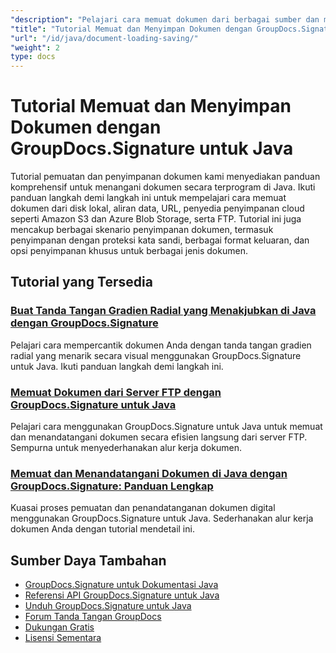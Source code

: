 ```yaml
---
"description": "Pelajari cara memuat dokumen dari berbagai sumber dan menyimpan dokumen yang ditandatangani dengan berbagai opsi menggunakan GroupDocs.Signature untuk Java."
"title": "Tutorial Memuat dan Menyimpan Dokumen dengan GroupDocs.Signature untuk Java"
"url": "/id/java/document-loading-saving/"
"weight": 2
type: docs
---
```

# Tutorial Memuat dan Menyimpan Dokumen dengan GroupDocs.Signature untuk Java

Tutorial pemuatan dan penyimpanan dokumen kami menyediakan panduan komprehensif untuk menangani dokumen secara terprogram di Java. Ikuti panduan langkah demi langkah ini untuk mempelajari cara memuat dokumen dari disk lokal, aliran data, URL, penyedia penyimpanan cloud seperti Amazon S3 dan Azure Blob Storage, serta FTP. Tutorial ini juga mencakup berbagai skenario penyimpanan dokumen, termasuk penyimpanan dengan proteksi kata sandi, berbagai format keluaran, dan opsi penyimpanan khusus untuk berbagai jenis dokumen.

## Tutorial yang Tersedia

### [Buat Tanda Tangan Gradien Radial yang Menakjubkan di Java dengan GroupDocs.Signature](./groupdocs-signature-java-radial-gradient-sig/)
Pelajari cara mempercantik dokumen Anda dengan tanda tangan gradien radial yang menarik secara visual menggunakan GroupDocs.Signature untuk Java. Ikuti panduan langkah demi langkah ini.

### [Memuat Dokumen dari Server FTP dengan GroupDocs.Signature untuk Java](./load-documents-from-ftp-groupdocs-signature-java/)
Pelajari cara menggunakan GroupDocs.Signature untuk Java untuk memuat dan menandatangani dokumen secara efisien langsung dari server FTP. Sempurna untuk menyederhanakan alur kerja dokumen.

### [Memuat dan Menandatangani Dokumen di Java dengan GroupDocs.Signature: Panduan Lengkap](./load-sign-document-groupdocs-signature-java/)
Kuasai proses pemuatan dan penandatanganan dokumen digital menggunakan GroupDocs.Signature untuk Java. Sederhanakan alur kerja dokumen Anda dengan tutorial mendetail ini.

## Sumber Daya Tambahan

- [GroupDocs.Signature untuk Dokumentasi Java](https://docs.groupdocs.com/signature/java/)
- [Referensi API GroupDocs.Signature untuk Java](https://reference.groupdocs.com/signature/java/)
- [Unduh GroupDocs.Signature untuk Java](https://releases.groupdocs.com/signature/java/)
- [Forum Tanda Tangan GroupDocs](https://forum.groupdocs.com/c/signature)
- [Dukungan Gratis](https://forum.groupdocs.com/)
- [Lisensi Sementara](https://purchase.groupdocs.com/temporary-license/)
